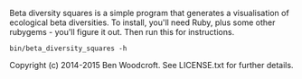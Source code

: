 Beta diversity squares is a simple program that generates a visualisation of ecological beta diversities. To install, you'll need Ruby, plus some other rubygems - you'll figure it out. Then run this for instructions.
```
bin/beta_diversity_squares -h
```

Copyright (c) 2014-2015 Ben Woodcroft. See LICENSE.txt for
further details.

